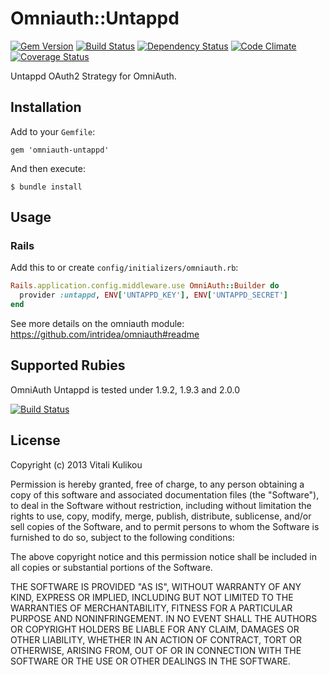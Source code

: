 # Omniauth::Untappd

[![Gem Version](https://badge.fury.io/rb/omniauth-untappd.png)](http://badge.fury.io/rb/omniauth-untappd)
[![Build Status](https://travis-ci.org/sabotatore/omniauth-untappd.png)](https://travis-ci.org/sabotatore/omniauth-untappd)
[![Dependency Status](https://gemnasium.com/sabotatore/omniauth-untappd.png)](https://gemnasium.com/sabotatore/omniauth-untappd)
[![Code Climate](https://codeclimate.com/github/sabotatore/omniauth-untappd.png)](https://codeclimate.com/github/sabotatore/omniauth-untappd)
[![Coverage Status](https://coveralls.io/repos/sabotatore/omniauth-untappd/badge.png)](https://coveralls.io/r/sabotatore/omniauth-untappd)

Untappd OAuth2 Strategy for OmniAuth.

## Installation

Add to your `Gemfile`:

    gem 'omniauth-untappd'

And then execute:

    $ bundle install

## Usage

### Rails

Add this to or create `config/initializers/omniauth.rb`:

```ruby
Rails.application.config.middleware.use OmniAuth::Builder do
  provider :untappd, ENV['UNTAPPD_KEY'], ENV['UNTAPPD_SECRET']
end
```

See more details on the omniauth module: https://github.com/intridea/omniauth#readme

## Supported Rubies

OmniAuth Untappd is tested under 1.9.2, 1.9.3 and 2.0.0

[![Build Status](https://travis-ci.org/sabotatore/omniauth-untappd.png)](https://travis-ci.org/sabotatore/omniauth-untappd)

## License

Copyright (c) 2013 Vitali Kulikou

Permission is hereby granted, free of charge, to any person obtaining a copy of
this software and associated documentation files (the "Software"), to deal in
the Software without restriction, including without limitation the rights to
use, copy, modify, merge, publish, distribute, sublicense, and/or sell copies of
the Software, and to permit persons to whom the Software is furnished to do so,
subject to the following conditions:

The above copyright notice and this permission notice shall be included in all
copies or substantial portions of the Software.

THE SOFTWARE IS PROVIDED "AS IS", WITHOUT WARRANTY OF ANY KIND, EXPRESS OR
IMPLIED, INCLUDING BUT NOT LIMITED TO THE WARRANTIES OF MERCHANTABILITY, FITNESS
FOR A PARTICULAR PURPOSE AND NONINFRINGEMENT. IN NO EVENT SHALL THE AUTHORS OR
COPYRIGHT HOLDERS BE LIABLE FOR ANY CLAIM, DAMAGES OR OTHER LIABILITY, WHETHER
IN AN ACTION OF CONTRACT, TORT OR OTHERWISE, ARISING FROM, OUT OF OR IN
CONNECTION WITH THE SOFTWARE OR THE USE OR OTHER DEALINGS IN THE SOFTWARE.
